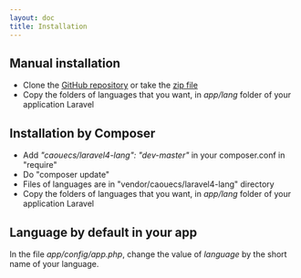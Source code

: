 ```yaml
---
layout: doc
title: Installation
---
```


Manual installation
---

* Clone the [GitHub repository](https://github.com/caouecs/Laravel4-lang/) or take the [zip file](https://github.com/caouecs/Laravel4-lang/archive/master.zip)
* Copy the folders of languages that you want, in *app/lang* folder of your application Laravel


Installation by Composer
---

* Add *"caouecs/laravel4-lang": "dev-master"* in your composer.conf in "require"
* Do "composer update"
* Files of languages are in "vendor/caouecs/laravel4-lang" directory
* Copy the folders of languages that you want, in *app/lang* folder of your application Laravel


Language by default in your app
---

In the file *app/config/app.php*, change the value of *language* by the short name of your language.